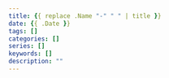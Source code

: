 ```yaml
---
title: {{ replace .Name "-" " " | title }}
date: {{ .Date }}
tags: []
categories: []
series: []
keywords: []
description: ""
---
```



